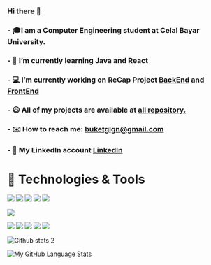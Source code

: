 ### Hi there 👋

###  - 🎓I am a Computer Engineering student at Celal Bayar University.
###  - 🌟  I’m currently learning Java and React
###  - 💻 I’m currently working on ReCap Project [BackEnd](https://github.com/buketglgn/ReCapProject) and [FrontEnd](https://github.com/buketglgn/recap-FrontEnd)
###  - 😃 All of my projects are available at [all repository.](https://github.com/buketglgn?tab=repositories)
###  - ✉️ How to reach me: buketglgn@gmail.com
###  - 🔗 My LinkedIn account [LinkedIn](https://www.linkedin.com/in/buket-g%C3%BClg%C3%BCn-3086aa1ba/)


 # 🔨 Technologies & Tools
 
<img src="https://img.shields.io/badge/C%23-239120?style=for-the-badge&logo=c-sharp&logoColor=white"></img>
<img src="https://img.shields.io/badge/.NET-5C2D91?style=for-the-badge&logo=.net&logoColor=white"></img>
<img src="https://img.shields.io/badge/Java-ED8B00?style=for-the-badge&logo=java&logoColor=white"></img>
<img src="https://img.shields.io/badge/Spring-6DB33F?style=for-the-badge&logo=spring&logoColor=white"></img>
<img src="https://img.shields.io/badge/Python-5C2D91?style=for-the-badge&logo=python&logoColor=white"></img>

<img src="https://img.shields.io/badge/Microsoft_SQL_Server-CC2927?style=for-the-badge&logo=microsoft-sql-server&logoColor=white"></img>

<img src="https://img.shields.io/badge/Angular-DD0031?style=for-the-badge&logo=angular&logoColor=white"></img>
<img src="https://img.shields.io/badge/TypeScript-007ACC?style=for-the-badge&logo=typescript&logoColor=white"></img>
<img src="https://img.shields.io/badge/Bootstrap-563D7C?style=for-the-badge&logo=bootstrap&logoColor=white"></img>
<img src="https://img.shields.io/badge/HTML5-E34F26?style=for-the-badge&logo=html5&logoColor=white"></img>
<img src="https://img.shields.io/badge/CSS3-1572B6?style=for-the-badge&logo=css3&logoColor=white"></img>

![Github stats 2](https://github-readme-stats.vercel.app/api?username=buketglgn&show_icons=true&theme=radical)

[![My GitHub Language Stats](https://github-readme-stats.vercel.app/api/top-langs/?username=buketglgn&langs_count=9&theme=white)]()

